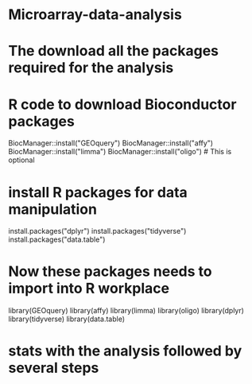 # Microarray-data-analysis
# The download all the packages required for the analysis 
# R code to download Bioconductor packages 
BiocManager::install("GEOquery")
BiocManager::install("affy")
BiocManager::install("limma")
BiocManager::install("oligo") # This is optional

# install R packages for data manipulation
install.packages("dplyr")
install.packages("tidyverse")
install.packages("data.table")

# Now these packages needs to import into R workplace
library(GEOquery)
library(affy)
library(limma)
library(oligo)
library(dplyr)
library(tidyverse)
library(data.table)

# stats with the analysis followed by several steps
